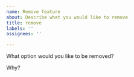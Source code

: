 ```yaml
---
name: Remove feature
about: Describe what you would like to remove
title: remove
labels: ''
assignees: ''

---
```


What option would you like to be removed?



Why?
